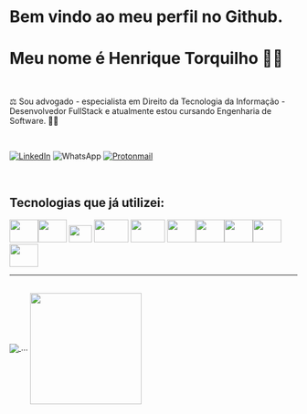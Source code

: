 <h1>Bem vindo ao meu perfil no Github.</h1>
<h1>Meu nome é Henrique Torquilho 🧑‍💻</h1>
<br>

⚖️ Sou advogado - especialista em Direito da Tecnologia da Informação - Desenvolvedor FullStack e atualmente estou cursando Engenharia de Software. 🧑‍💻

<br>

<a href="https://www.linkedin.com/in/henrique-torquilho-2b450615a/" target="_blank">![LinkedIn](https://img.shields.io/badge/linkedin-%230077B5.svg?style=for-the-badge&logo=linkedin&logoColor=white)</a>
![WhatsApp](https://img.shields.io/badge/WhatsApp-25D366?style=for-the-badge&logo=whatsapp&logoColor=white)
<a href="mailto:henriquetorquilho@protonmail.com" target="_blank">![Protonmail](https://img.shields.io/badge/ProtonMail-8B89CC?style=for-the-badge&logo=protonmail&logoColor=white)</a> 

<br>
                      
<h2>Tecnologias que já utilizei:</h2>

<img src="https://cdn.jsdelivr.net/gh/devicons/devicon/icons/html5/html5-original-wordmark.svg" width="50" height="40"/><img src="https://cdn.jsdelivr.net/gh/devicons/devicon/icons/css3/css3-original-wordmark.svg" width="50" height="40"/> <img src="https://cdn.jsdelivr.net/gh/devicons/devicon/icons/javascript/javascript-original.svg" width="40" height="30"/> <img 
src="https://cdn.jsdelivr.net/gh/devicons/devicon/icons/bootstrap/bootstrap-original.svg" width="60" height="40"/> <img
src="https://cdn.jsdelivr.net/gh/devicons/devicon/icons/sass/sass-original.svg" width="60" height="40"/> <img                                                     src="https://cdn.jsdelivr.net/gh/devicons/devicon/icons/react/react-original.svg" width="50" height="40"/><img 
src="https://cdn.jsdelivr.net/gh/devicons/devicon/icons/nodejs/nodejs-original.svg" width="50" height="40"/><img 
src="https://cdn.jsdelivr.net/gh/devicons/devicon/icons/postgresql/postgresql-original.svg" width="50" height="40"/><img 
src="https://cdn.jsdelivr.net/gh/devicons/devicon/icons/mongodb/mongodb-original.svg" width="50" height="40"/><img
src="https://cdn.jsdelivr.net/gh/devicons/devicon/icons/java/java-original.svg" width="50" height="40"/>
        
<hr>
<br>
<a href="https://github.com/htorquilho/github-readme-stats">
  <img align="center" src="https://github-readme-stats.vercel.app/api?username=htorquilho&show_icons=true&theme=radical" />
</a> ...
<a href="https://github.com/anuraghazra/convoychat">
  <img align="center" height="195" src="https://github-readme-stats.vercel.app/api/top-langs/?username=htorquilho&theme=radical" />
</a>
